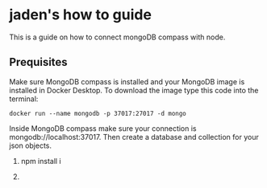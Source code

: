 # jaden's how to guide

This is a guide on how to connect mongoDB compass with node.

## Prequisites  
Make sure MongoDB compass is installed and your MongoDB image is installed in Docker Desktop. 
To download the image type this code into the terminal:

```
docker run --name mongodb -p 37017:27017 -d mongo
```

Inside MongoDB compass make sure your connection is mongodb://localhost:37017.
Then create a database and collection for your json objects.


1. npm install i


2. 
